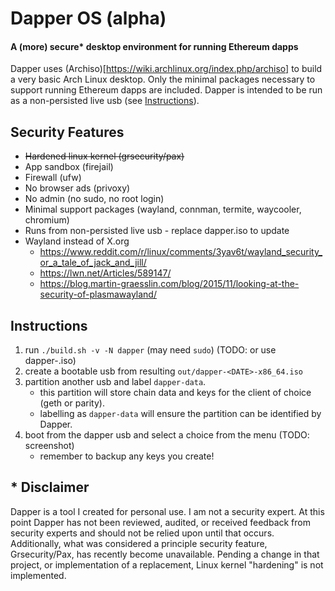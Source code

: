 # Dapper OS (alpha)
#### A (more) secure* desktop environment for running Ethereum dapps
Dapper uses (Archiso)[https://wiki.archlinux.org/index.php/archiso] to build a very basic Arch Linux desktop. Only the minimal packages necessary to support running Ethereum dapps are included. Dapper is intended to be run as a non-persisted live usb (see [Instructions](#instructions)).

## Security Features
- ~~Hardened linux kernel (grsecurity/pax)~~
- App sandbox (firejail)
- Firewall (ufw)
- No browser ads (privoxy)
- No admin (no sudo, no root login)
- Minimal support packages (wayland, connman, termite, waycooler, chromium)
- Runs from non-persisted live usb - replace dapper.iso to update
- Wayland instead of X.org
  - https://www.reddit.com/r/linux/comments/3yav6t/wayland_security_or_a_tale_of_jack_and_jill/
  - https://lwn.net/Articles/589147/
  - https://blog.martin-graesslin.com/blog/2015/11/looking-at-the-security-of-plasmawayland/

## Instructions
1. run `./build.sh -v -N dapper` (may need `sudo`) (TODO: or use dapper-<VERSION>.iso)
1. create a bootable usb from resulting `out/dapper-<DATE>-x86_64.iso`
1. partition another usb and label `dapper-data`. 
    - this partition will store chain data and keys for the client of choice (geth or parity). 
    - labelling as `dapper-data` will ensure the partition can be identified by Dapper.
1. boot from the dapper usb and select a choice from the menu (TODO: screenshot)
    - remember to backup any keys you create!

## \* Disclaimer
Dapper is a tool I created for personal use. I am not a security expert. At this point Dapper has not been reviewed, audited, or received feedback from security experts and should not be relied upon until that occurs. Additionally, what was considered a principle security feature, Grsecurity/Pax, has recently become unavailable. Pending a change in that project, or implementation of a replacement, Linux kernel "hardening" is not implemented.
